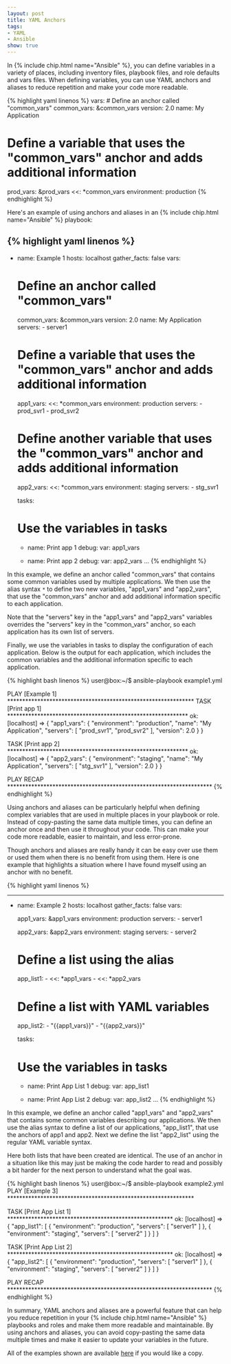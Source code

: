 ```yaml
---
layout: post
title: YAML Anchors
tags:
- YAML
- Ansible
show: true
---
```

<p>
In {% include chip.html name="Ansible" %}, you can define variables in a variety of places, including inventory files, playbook files, and role defaults and vars files. When defining variables, you can use YAML anchors and aliases to reduce repetition and make your code more readable.
</p>
{% highlight yaml linenos %}
vars:
  # Define an anchor called "common_vars"
  common_vars: &common_vars
      version: 2.0
      name: My Application

  # Define a variable that uses the "common_vars" anchor and adds additional information
  prod_vars: &prod_vars
      <<: *common_vars
      environment: production
{% endhighlight %}


<!--more-->

<p>Here's an example of using anchors and aliases in an {% include chip.html name="Ansible" %} playbook:</p>

{% highlight yaml linenos %}
---
- name: Example 1
  hosts: localhost
  gather_facts: false
  vars:
    # Define an anchor called "common_vars"
    common_vars: &common_vars
      version: 2.0
      name: My Application
      servers:
        - server1

    # Define a variable that uses the "common_vars" anchor and adds additional information
    app1_vars:
      <<: *common_vars
      environment: production
      servers:
        - prod_svr1
        - prod_svr2

    # Define another variable that uses the "common_vars" anchor and adds additional information
    app2_vars:
      <<: *common_vars
      environment: staging
      servers:
        - stg_svr1

  tasks:
    # Use the variables in tasks
    - name: Print app 1
      debug:
        var: app1_vars

    - name: Print app 2
      debug:
        var: app2_vars
...
{% endhighlight %}

In this example, we define an anchor called "common_vars" that contains some common variables used by multiple applications. We then use the alias syntax ```*``` to define two new variables, "app1_vars" and "app2_vars", that use the "common_vars" anchor and add additional information specific to each application.

Note that the "servers" key in the "app1_vars" and "app2_vars" variables overrides the "servers" key in the "common_vars" anchor, so each application has its own list of servers.

Finally, we use the variables in tasks to display the configuration of each application. Below is the output for each application, which includes the common variables and the additional information specific to each application.

{% highlight bash linenos %}
user@box:~/$ ansible-playbook example1.yml

PLAY [Example 1] **************************************************************
TASK [Print app 1] ************************************************************
ok: [localhost] => {
    "app1_vars": {
        "environment": "production",
        "name": "My Application",
        "servers": [
            "prod_svr1",
            "prod_svr2"
        ],
        "version": 2.0
    }
}

TASK [Print app 2] ************************************************************
ok: [localhost] => {
    "app2_vars": {
        "environment": "staging",
        "name": "My Application",
        "servers": [
            "stg_svr1"
        ],
        "version": 2.0
    }
}

PLAY RECAP ********************************************************************
{% endhighlight %}


Using anchors and aliases can be particularly helpful when defining complex variables that are used in multiple places in your playbook or role. Instead of copy-pasting the same data multiple times, you can define an anchor once and then use it throughout your code. This can make your code more readable, easier to maintain, and less error-prone.


Though anchors and aliases are really handy it can be easy over use them or used them when there is no benefit from using them. Here is one example that highlights a situation where I have found myself using an anchor with no benefit.

{% highlight yaml linenos %}

---
- name: Example 2
  hosts: localhost
  gather_facts: false
  vars:

    app1_vars: &app1_vars
      environment: production
      servers:
        - server1

    app2_vars: &app2_vars
      environment: staging
      servers:
        - server2
    # Define a list using the alias
    app_list1:
      - <<: *app1_vars
      - <<: *app2_vars

    # Define a list with YAML variables
    app_list2:
      - "{{app1_vars}}"
      - "{{app2_vars}}"


  tasks:
    # Use the variables in tasks
    - name: Print App List 1
      debug:
        var: app_list1

    - name: Print App List 2
      debug:
        var: app_list2
...
{% endhighlight %}

In this example, we define an anchor called "app1_vars" and "app2_vars" that contains some common variables describing our applications. We then use the alias syntax to define a list of our applications, "app_list1", that use the anchors of app1 and app2. Next we define the list "app2_list" using the regular YAML variable syntax.

Here both lists that have been created are identical. The use of an anchor in a situation like this may just be making the code harder to read and possibly a bit harder for the next person to understand what the goal was.

{% highlight bash linenos %}
user@box:~/$ ansible-playbook example2.yml
PLAY [Example 3] **************************************************************

TASK [Print App List 1] *******************************************************
ok: [localhost] => {
    "app_list1": [
        {
            "environment": "production",
            "servers": [
                "server1"
            ]
        },
        {
            "environment": "staging",
            "servers": [
                "server2"
            ]
        }
    ]
}

TASK [Print App List 2] *******************************************************
ok: [localhost] => {
    "app_list2": [
        {
            "environment": "production",
            "servers": [
                "server1"
            ]
        },
        {
            "environment": "staging",
            "servers": [
                "server2"
            ]
        }
    ]
}

PLAY RECAP ********************************************************************
{% endhighlight %}
<p>
In summary, YAML anchors and aliases are a powerful feature that can help you reduce repetition in your {% include chip.html name="Ansible" %} playbooks and roles and make them more readable and maintainable. By using anchors and aliases, you can avoid copy-pasting the same data multiple times and make it easier to update your variables in the future.</p>

All of the examples shown are available [here](https://github.com/matthewdennett/2023-01-01-YAML-Anchors) if you would like a copy.